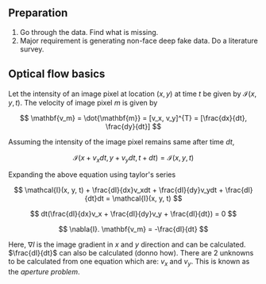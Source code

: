## Preparation

1. Go through the data. Find what is missing.
2. Major requirement is generating non-face deep fake data. Do a literature survey.


## **Optical flow basics**

Let the intensity of an image pixel at location $(x, y)$ at time $t$ be given by $\mathcal{I}(x, y, t)$. The velocity of image pixel $m$ is given by

$$
\mathbf{v_m} = \dot{\mathbf{m}} = [v_x, v_y]^{T} = [\frac{dx}{dt}, \frac{dy}{dt}]
$$

Assuming the intensity of the image pixel remains same after time $dt$,

$$
\mathcal{I}(x+v_xdt, y + v_ydt, t+dt) = \mathcal{I}(x, y, t)
$$

Expanding the above equation using taylor's series

$$
\mathcal{I}(x, y, t) + \frac{dI}{dx}v_xdt + \frac{dI}{dy}v_ydt + \frac{dI}{dt}dt = \mathcal{I}(x, y, t)
$$

$$
dt(\frac{dI}{dx}v_x + \frac{dI}{dy}v_y + \frac{dI}{dt}) = 0
$$

$$
\nabla{I}. \mathbf{v_m} = -\frac{dI}{dt}
$$

Here, $\nabla{I}$ is the image gradient in $x$ and $y$ direction and can be calculated. $\frac{dI}{dt}$ can also be calculated (donno how). There are 2 unknowns to be calculated from one equation which are: $v_x$ and $v_y$. This is known as the $\textit{aperture problem}$.
